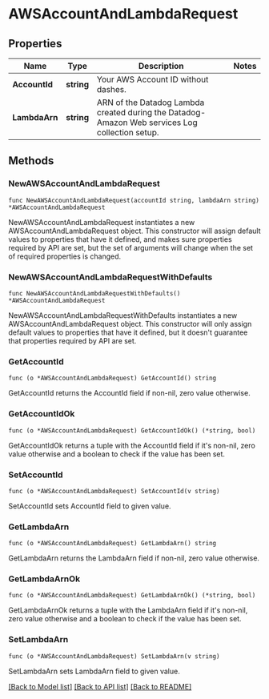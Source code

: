 # AWSAccountAndLambdaRequest

## Properties

| Name          | Type       | Description                                                                                    | Notes |
| ------------- | ---------- | ---------------------------------------------------------------------------------------------- | ----- |
| **AccountId** | **string** | Your AWS Account ID without dashes.                                                            |
| **LambdaArn** | **string** | ARN of the Datadog Lambda created during the Datadog-Amazon Web services Log collection setup. |

## Methods

### NewAWSAccountAndLambdaRequest

`func NewAWSAccountAndLambdaRequest(accountId string, lambdaArn string) *AWSAccountAndLambdaRequest`

NewAWSAccountAndLambdaRequest instantiates a new AWSAccountAndLambdaRequest object.
This constructor will assign default values to properties that have it defined,
and makes sure properties required by API are set, but the set of arguments
will change when the set of required properties is changed.

### NewAWSAccountAndLambdaRequestWithDefaults

`func NewAWSAccountAndLambdaRequestWithDefaults() *AWSAccountAndLambdaRequest`

NewAWSAccountAndLambdaRequestWithDefaults instantiates a new AWSAccountAndLambdaRequest object.
This constructor will only assign default values to properties that have it defined,
but it doesn't guarantee that properties required by API are set.

### GetAccountId

`func (o *AWSAccountAndLambdaRequest) GetAccountId() string`

GetAccountId returns the AccountId field if non-nil, zero value otherwise.

### GetAccountIdOk

`func (o *AWSAccountAndLambdaRequest) GetAccountIdOk() (*string, bool)`

GetAccountIdOk returns a tuple with the AccountId field if it's non-nil, zero value otherwise
and a boolean to check if the value has been set.

### SetAccountId

`func (o *AWSAccountAndLambdaRequest) SetAccountId(v string)`

SetAccountId sets AccountId field to given value.

### GetLambdaArn

`func (o *AWSAccountAndLambdaRequest) GetLambdaArn() string`

GetLambdaArn returns the LambdaArn field if non-nil, zero value otherwise.

### GetLambdaArnOk

`func (o *AWSAccountAndLambdaRequest) GetLambdaArnOk() (*string, bool)`

GetLambdaArnOk returns a tuple with the LambdaArn field if it's non-nil, zero value otherwise
and a boolean to check if the value has been set.

### SetLambdaArn

`func (o *AWSAccountAndLambdaRequest) SetLambdaArn(v string)`

SetLambdaArn sets LambdaArn field to given value.

[[Back to Model list]](../README.md#documentation-for-models) [[Back to API list]](../README.md#documentation-for-api-endpoints) [[Back to README]](../README.md)
